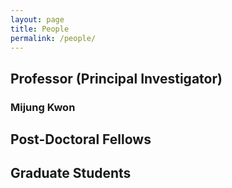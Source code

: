 ```yaml
---
layout: page
title: People
permalink: /people/
---
```


## Professor (Principal Investigator)

### Mijung Kwon

## Post-Doctoral Fellows


## Graduate Students



